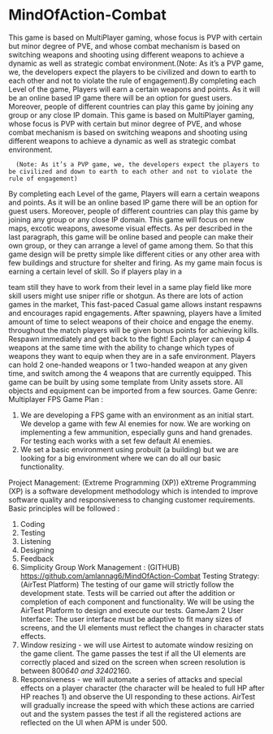 # MindOfAction-Combat
This game is based on MultiPlayer gaming, whose focus is PVP with certain but minor degree of PVE, and whose combat mechanism is based on switching weapons and shooting using different weapons to achieve a dynamic as well as strategic combat environment.(Note: As it’s a PVP game, we, the developers expect the players to be civilized and down to earth to each other and not to violate the rule of engagement).By completing each Level of the game, Players will earn a certain weapons and points. As it will be an online based IP game there will be an option for guest users. Moreover, people of different countries can play this game by joining any group or any close IP domain.
This game is based on MultiPlayer gaming, whose focus is PVP with certain but
minor degree of PVE, and whose combat mechanism is based on switching weapons and
shooting using different weapons to achieve a dynamic as well as strategic combat
environment.

      (Note: As it’s a PVP game, we, the developers expect the players to be civilized and down to earth to each other and not to violate the rule of engagement)
      
      
By completing each Level of the game, Players will earn a certain weapons and
points. As it will be an online based IP game there will be an option for guest users.
Moreover, people of different countries can play this game by joining any group or any close
IP domain.
This game will focus on new maps, excotic weapons, awesome visual effects. As per
described in the last paragraph, this game will be online based and people can make their own
group, or they can arrange a level of game among them. So that this game design will be
pretty simple like different cities or any other area with few buildings and structure for shelter
and firing. As my game main focus is earning a certain level of skill. So if players play in a

team still they have to work from their level in a same play field like more skill users might
use sniper rifle or shotgun.
As there are lots of action games in the market, This fast-paced Casual game allows
instant respawns and encourages rapid engagements. After spawning, players have a limited
amount of time to select weapons of their choice and engage the enemy. throughout the
match players will be given bonus points for achieving kills. Respawn immediately and get
back to the fight! Each player can equip 4 weapons at the same time with the ability to
change which types of weapons they want to equip when they are in a safe environment.
Players can hold 2 one-handed weapons or 1 two-handed weapon at any given time, and
switch among the 4 weapons that are currently equipped.
This game can be built by using some template from Unity assets store. All objects
and equipment can be imported from a few sources.
Game Genre: Multiplayer FPS Game
Plan :
1. We are developing a FPS game with an environment as an initial start. We
develop a game with few AI enemies for now. We are working on
implementing a few ammunition, especially guns and hand grenades. For
testing each works with a set few default AI enemies.
2. We set a basic environment using probuilt (a building) but we are looking for
a big environment where we can do all our basic functionality.

Project Management: (Extreme Programming (XP))
eXtreme Programming (XP) is a software development methodology which is intended to
improve software quality and responsiveness to changing customer requirements.
Basic principles will be followed :
1. Coding
2. Testing
3. Listening
4. Designing
5. Feedback
6. Simplicity
Group Work Management : (GITHUB)
https://github.com/amlannag6/MindOfAction-Combat
Testing Strategy: (AirTest Platform) The testing of our game will strictly follow the
development state. Tests will be carried out after the addition or completion of each
component and functionality. We will be using the AirTest Platform to design and execute
our tests.
GameJam 2
User Interface:
The user interface must be adaptive to fit many sizes of screens, and the UI elements must
reflect the changes in character stats effects.
1. Window resizing - we will use Airtest to automate window resizing on the game
client. The game passes the test if all the UI elements are correctly placed and sized
on the screen when screen resolution is between 800*640 and 3240*2160.
2. Responsiveness - we will automate a series of attacks and special effects on a player
character (the character will be healed to full HP after HP reaches 1) and observe the
UI responding to these actions. AirTest will gradually increase the speed with which
these actions are carried out and the system passes the test if all the registered actions
are reflected on the UI when APM is under 500.
